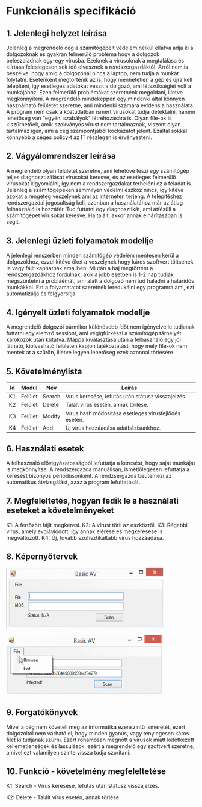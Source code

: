 # Funkcionális specifikáció
## 1. Jelenlegi helyzet leírása

Jelenleg a megrendelő cég a számítógépeit védelem nélkül ellátva adja ki a dolgozóknak és gyakran felmerülő probléma hogy a dolgozók beleszaladnak egy-egy vírusba. Ezeknek a vírusoknak a megtalálása és kiírtása feleslegesen sok idő elvesznek a rendszergazdáktól. Arról nem is beszélve, hogy amíg a dolgozónál nincs a laptop, nem tudja a munkát folytatni. Esetenként megtörténik az is, hogy menhetetlen a gép és újra kell telepíteni, így esetleges adatokat veszít a dolgozó, ami létszükséglet volt a munkájához. Ezen felmerülő problémákat szeretnénk megoldani, illetve megkönnyíteni. A megrendelő mindeképpen egy mindenki által könnyen használható felületet szeretne, ami mindenki számára evidens a használata. A program nem csak a köztudatban ismert vírusokat tudja detektálni, hanem lehetőség van "egyéni szabályok" létrehozására is. Olyan file-ok is kiszűrhetőek, amik szokványos vírust nem tartalmaznak, viszont olyan tartalmaz igen, ami a cég szempontjából kockázatot jelent. Ezáltal sokkal könnyebb a céges policy-t az IT részlegen is érvényesteni.

## 2. Vágyálomrendszer leírása

A megrendelő olyan felületet szeretne, ami lehetővé teszi egy számítógép teljes diagnosztizálását vírusokat keresve, és az esetleges felmerülő vírusokat kigyomlálni, így nem a rendszergazdákat terheléni ez a feladat is. Jelenleg a számítógépeken semmilyen védelmi eszköz nincs, így kitéve azokat a rengeteg veszélynek ami az interneten terjeng. A telepítéshez rendszergazdai jogosultság kell, azonban a használatához már az átlag felhasználó is hozzáfér. Tud futtatni egy diagnosztikát, ami átfésüli a számítógépet vírusokat keresve. Ha talált, akkor annak elhárításában is segít.

## 3. Jelenlegi üzleti folyamatok modellje

A jelenlegi renszerben minden számítógép védelem mentesen kerül a dolgozókhoz, ezzel kitéve őket a veszélynek hogy káros szoftvert töltsenek le vagy fájlt kaphatnak emailben. Miután a baj megtörtént a rendszergazdákhoz fordulnak, akik a jobb esetben is 1-2 nap tudják megszüntetni a probláémát, ami alatt a dolgozó nem tud haladni a határidős munkákkal. Ezt a folyamatatot szeretnék leredukálni egy programra ami, ezt automatizálja és felgyorsítja.

## 4. Igényelt üzleti folyamatok modellje

A megrendelő dolgozói bármikor különösebb ídőt nem igényelve le tudjanak futtatni egy elemző sessiont, ami végigfürkészi a számítógép tárhelyét károkozók után kutatva. Mappa kiválasztása után a felhasználó egy jól látható, kiolvasható felületen kapjon tájékoztatást, hogy mely file-ok nem mentek át a szűrőn, illetve legyen lehetőség ezek azonnal törlésére.

## 5. Követelménylista

| Id | Modul | Név | Leírás |
| :---: | --- | --- | --- |
| K1 | Felület | Search | Vírus keresése, lefutás után státusz visszajelzés. |
| K2 | Felület | Delete | Talált vírus esetén, annak törlése. |
| K3 | Felület | Modify | Vírus hash módosítása esetleges vírusfejlődés esetén. |
| K4 | Felület | Add | Új vírus hozzáadása adatbázisunkhoz. |

## 6. Használati esetek

A felhasználó elővigyázatosságból lefuttatja a keresést, hogy saját munkáját is megkönnyítse.
A rendszergazda manuálisan, ismétlőlegesen lefuttatja a keresést bizonyos periódusonként.
A rendzsergazda beütemezi az automatikus átvizsgálást, azaz a program lefuttatását.

## 7. Megfeleltetés, hogyan fedik le a használati eseteket a követelményeket

K1: A fertőzött fájlt megkeresi.
K2: A vírust törli az eszközről.
K3: Régebbi vírus, amely evolávlódott, így annak elérése és megkeresése is megváltozott.
K4: Új, tovább szofisztikáltabb vírus hozzáadása.

## 8. Képernyőtervek

![Képernyőterv](/docs/pics/1.png)

![Képernyőterv2](/docs/pics/2.png)

## 9. Forgatókönyvek

Mivel a cég nem követeli meg az informatika ezenszintű ismeretét, ezért dolgozóitól nem várható el, hogy minden gyanús, vagy ténylegesen káros filet ki tudjanak szűrni. Ezért rohamosan megnőtt a vírusok miatt keletkezett kellemetlenségek és lassulások, ezért a megrendelő egy szoftvert szeretne, amivel ezt valamilyen szinte vissza tudja szorítani. 

## 10. Funkció - követelmény megfeleltetése

K1: Search - Vírus keresése, lefutás után státusz visszajelzés.

K2: Delete - Talált vírus esetén, annak törlése.
